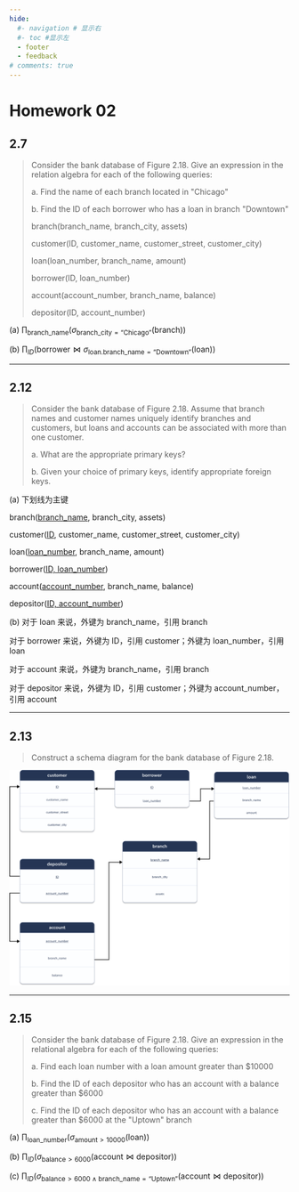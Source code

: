 ```yaml
---
hide:
  #- navigation # 显示右
  #- toc #显示左
  - footer
  - feedback
# comments: true
--- 
```


# Homework 02

## 2.7

> Consider the bank database of Figure 2.18. Give an expression in the relation algebra for each of the following queries:
> 
> a. Find the name of each branch located in "Chicago"
 >
 >b. Find the ID of each borrower who has a loan in branch "Downtown"
>
> branch(branch_name, branch_city, assets)
> 
> customer(ID, customer_name, customer_street, customer_city)
> 
> loan(loan_number, branch_name, amount)
> 
> borrower(ID, loan_number)
> 
> account(account_number, branch_name, balance)
> 
> depositor(ID, account_number)

(a) $\prod_{\text{branch_name}}(\sigma_{\text{branch_city}=\text{“Chicago”}}(\text{branch}))$

(b) $\prod_{ID}(\text{borrower}\Join\sigma_{\text{loan.branch_name}=\text{“Downtown”}}(\text{loan}))$
***
## 2.12

> Consider the bank database of Figure 2.18. Assume that branch names and customer names uniquely identify branches and customers, but loans and accounts can be associated with more than one customer.
>
> a. What are the appropriate primary keys?
> 
> b. Given your choice of primary keys, identify appropriate foreign keys.

(a) 下划线为主键

branch(<u>branch_name</u>, branch_city, assets)

customer(<u>ID</u>, customer_name, customer_street, customer_city)

loan(<u>loan_number</u>, branch_name, amount)

borrower(<u>ID, loan_number</u>)

account(<u>account_number</u>, branch_name, balance)

depositor(<u>ID, account_number</u>)

(b) 对于 loan 来说，外键为 branch_name，引用 branch

对于 borrower 来说，外键为 ID，引用 customer；外键为 loan_number，引用 loan

对于 account 来说，外键为 branch_name，引用 branch

对于 depositor 来说，外键为 ID，引用 customer；外键为 account_number，引用 account
***
## 2.13

> Construct a schema diagram for the bank database of Figure 2.18.

![](../../../assets/Pasted%20image%2020250606153613.png)

***
## 2.15

> Consider the bank database of Figure 2.18. Give an expression in the relational algebra for each of the following queries:
> 
> a. Find each loan number with a loan amount greater than $10000
> 
> b. Find the ID of each depositor who has an account with a balance greater than $6000
> 
> c. Find the ID of each depositor who has an account with a balance greater than $6000 at the "Uptown" branch

(a) $\prod_{\text{loan_number}}(\sigma_{\text{amount}>10000}(\text{loan}))$

(b) $\prod_{ID}(\sigma_{\text{balance}>6000}(\text{account}\Join\text{depositor}))$

(c) $\prod_{ID}(\sigma_{\text{balance}>6000\land\text{branch_name}=\text{“Uptown”}}(\text{account}\Join\text{depositor}))$




